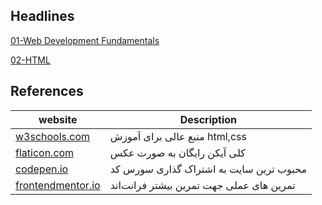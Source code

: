 ## Headlines

[01-Web Development Fundamentals](https://docs.google.com/presentation/d/1So3B319k9YpjutCm2YmTk8JBRG5zGhSAU3okY726Vuw/edit?usp=sharing)

[02-HTML](https://docs.google.com/document/d/1-RApkWcj-bu5YKIulUeDpvnZWusg5Ii1bR-yaHaelE4/edit?usp=sharing)

## References

| website                                        | Description                              |
| ---------------------------------------------- | ---------------------------------------- |
| [w3schools.com](https://w3schools.com)         | منبع عالی برای آموزش html,css            |
| [flaticon.com](https://flaticon.com)           | کلی آیکن رایگان به صورت عکس              |
| [codepen.io](https://codepen.io)               | محبوب ترین سایت به اشتراک گذاری سورس کد  |
| [frontendmentor.io](https://frontendmentor.io) | تمرین های عملی جهت تمرین بیشتر فرانت‌اند |
